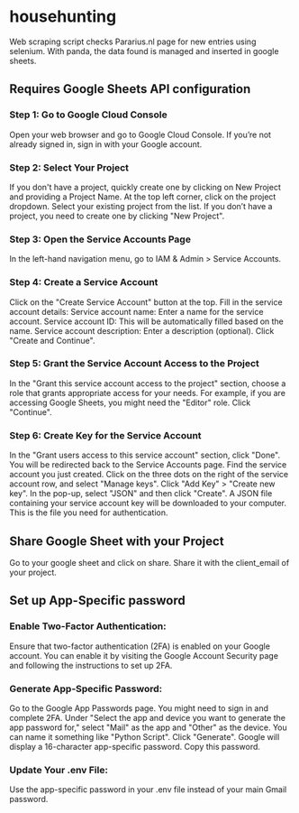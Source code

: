 # househunting

Web scraping script checks Pararius.nl page for new entries using selenium.
With panda, the data found is managed and inserted in google sheets.

## Requires Google Sheets API configuration

### Step 1: Go to Google Cloud Console

Open your web browser and go to Google Cloud Console.
If you’re not already signed in, sign in with your Google account.

### Step 2: Select Your Project

If you don't have a project, quickly create one by clicking on New Project and providing a Project Name.
At the top left corner, click on the project dropdown.
Select your existing project from the list. If you don’t have a project, you need to create one by clicking "New Project".

### Step 3: Open the Service Accounts Page

In the left-hand navigation menu, go to IAM & Admin > Service Accounts.

### Step 4: Create a Service Account

Click on the "Create Service Account" button at the top.
Fill in the service account details:
Service account name: Enter a name for the service account.
Service account ID: This will be automatically filled based on the name.
Service account description: Enter a description (optional).
Click "Create and Continue".

### Step 5: Grant the Service Account Access to the Project

In the "Grant this service account access to the project" section, choose a role that grants appropriate access for your needs. For example, if you are accessing Google Sheets, you might need the "Editor" role.
Click "Continue".

### Step 6: Create Key for the Service Account

In the "Grant users access to this service account" section, click "Done".
You will be redirected back to the Service Accounts page. Find the service account you just created.
Click on the three dots on the right of the service account row, and select "Manage keys".
Click "Add Key" > "Create new key".
In the pop-up, select "JSON" and then click "Create".
A JSON file containing your service account key will be downloaded to your computer. This is the file you need for authentication.

## Share Google Sheet with your Project

Go to your google sheet and click on share. Share it with the client_email of your project.

## Set up App-Specific password

### Enable Two-Factor Authentication:

Ensure that two-factor authentication (2FA) is enabled on your Google account. You can enable it by visiting the Google Account Security page and following the instructions to set up 2FA.

### Generate App-Specific Password:

Go to the Google App Passwords page. You might need to sign in and complete 2FA.
Under "Select the app and device you want to generate the app password for," select "Mail" as the app and "Other" as the device. You can name it something like "Python Script".
Click "Generate".
Google will display a 16-character app-specific password. Copy this password.

### Update Your .env File:

Use the app-specific password in your .env file instead of your main Gmail password.
